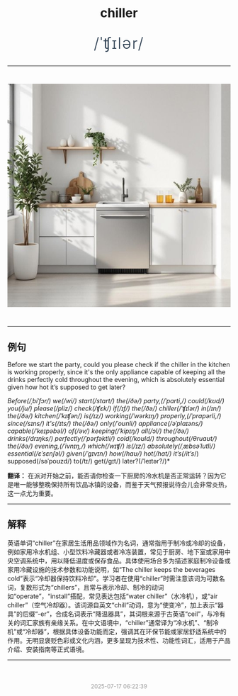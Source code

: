 <div align="center">

# chiller

<div style="margin: 30px 0;">
<h1 style="font-size: 2.5em; font-weight: 300; letter-spacing: 2px; margin: 0; color: #2c3e50;">
/ˈʧɪlər/
</h1>
</div>

</div>

---

<div align="center" style="margin: 40px 0;">

![chiller](images/chiller.png)

</div>

---

## 例句

Before we start the party, could you please check if the chiller in the kitchen is working properly, since it's the only appliance capable of keeping all the drinks perfectly cold throughout the evening, which is absolutely essential given how hot it’s supposed to get later?

*Before(/ˌbiˈfɔr/) we(/wi/) start(/stɑrt/) the(/ðə/) party,(/ˈpɑrti,/) could(/kʊd/) you(/ju/) please(/pliz/) check(/ʧɛk/) if(/ɪf/) the(/ðə/) chiller(/ˈʧɪlər/) in(/ɪn/) the(/ðə/) kitchen(/ˈkɪʧən/) is(/ɪz/) working(/ˈwərkɪŋ/) properly,(/ˈprɑpərli,/) since(/sɪns/) it's(/ɪts/) the(/ðə/) only(/ˈoʊnli/) appliance(/əˈplaɪəns/) capable(/ˈkeɪpəbəl/) of(/əv/) keeping(/ˈkipɪŋ/) all(/ɔl/) the(/ðə/) drinks(/drɪŋks/) perfectly(/ˈpərfəktli/) cold(/koʊld/) throughout(/θruaʊt/) the(/ðə/) evening,(/ˈivnɪŋ,/) which(/wɪʧ/) is(/ɪz/) absolutely(/ˌæbsəˈlutli/) essential(/ɛˈsɛnʃəl/) given(/ˈgɪvɪn/) how(/haʊ/) hot(/hɑt/) it’s(/it’s*/) supposed(/səˈpoʊzd/) to(/tɪ/) get(/gɪt/) later?(/ˈleɪtər?/)*

**翻译：** 在派对开始之前，能否请你检查一下厨房的冷水机是否正常运转？因为它是唯一能够整晚保持所有饮品冰镇的设备，而鉴于天气预报说待会儿会非常炎热，这一点尤为重要。

---

## 解释

英语单词“chiller”在家居生活用品领域作为名词，通常指用于制冷或冷却的设备，例如家用冷水机组、小型饮料冷藏器或者冷冻装置，常见于厨房、地下室或家用中央空调系统中，用以降低温度或保存食品。具体使用场合多为描述家庭制冷设备或家用冷藏设施的技术参数和功能说明，如“The chiller keeps the beverages cold”表示“冷却器保持饮料冷却”。学习者在使用“chiller”时需注意该词为可数名词，复数形式为“chillers”，且常与表示冷却、制冷的动词如“operate”，“install”搭配，常见表达包括“water chiller”（水冷机），或“air chiller”（空气冷却器）。该词源自英文“chill”动词，意为“使变冷”，加上表示“器具”的后缀“-er”，合成名词表示“降温器具”，其词根来源于古英语“ceil”，与冷有关的词汇家族有亲缘关系。在中文语境中，“chiller”通常译为“冷水机”、“制冷机”或“冷却器”，根据具体设备功能而定，强调其在环保节能或家居舒适系统中的作用。无明显褒贬色彩或文化内涵，更多呈现为技术性、功能性词汇，适用于产品介绍、安装指南等正式语境。


---

<div align="center" style="margin-top: 50px;">
<small style="color: #999; font-size: 0.9em;">2025-07-17 06:22:39</small>
</div>
